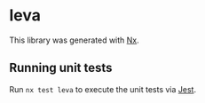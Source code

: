 # leva

This library was generated with [Nx](https://nx.dev).

## Running unit tests

Run `nx test leva` to execute the unit tests via [Jest](https://jestjs.io).
